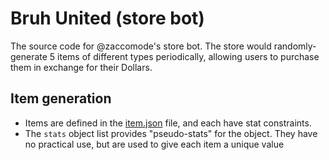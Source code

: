 # Bruh United (store bot)
The source code for @zaccomode's store bot. The store would randomly-generate 5 items of different types periodically, allowing users to purchase them in exchange for their Dollars. 

## Item generation
- Items are defined in the [item.json](./json/items.json) file, and each have stat constraints.
- The `stats` object list provides "pseudo-stats" for the object. They have no practical use, but are used to give each item a unique value
